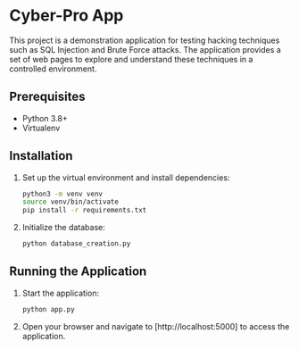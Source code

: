# Cyber-Pro App

This project is a demonstration application for testing hacking techniques such as SQL Injection and Brute Force attacks. The application provides a set of web pages to explore and understand these techniques in a controlled environment.

## Prerequisites

- Python 3.8+
- Virtualenv

## Installation


1. Set up the virtual environment and install dependencies:

    ```bash
    python3 -m venv venv
    source venv/bin/activate
    pip install -r requirements.txt
    ```

2. Initialize the database:

    ```bash
    python database_creation.py
    ```

## Running the Application

1. Start the application:

    ```bash
    python app.py
    ```

2. Open your browser and navigate to [http://localhost:5000] to access the application.


